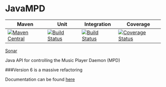 JavaMPD
=======

|Maven| Unit | Integration | Coverage
|---|---|---|---|
|[![Maven Central](https://maven-badges.herokuapp.com/maven-central/net.thejavashop/javampd/badge.svg)](https://maven-badges.herokuapp.com/maven-central/net.thejavashop/javampd)|[![Build Status](https://travis-ci.org/finnyb/javampd.svg?branch=develop)](https://travis-ci.org/finnyb/javampd)|[![Build Status](http://bjj.is-a-player.com:8080/buildStatus/icon?job=JavaMPDIT)](http://bjj.is-a-player.com:8080/buildStatus/icon?job=JavaMPDIT)|[![Coverage Status](https://coveralls.io/repos/github/finnyb/javampd/badge.svg?branch=develop)](https://coveralls.io/github/finnyb/javampd?branch=develop)|

[Sonar](https://sonarcloud.io/dashboard?id=net.thejavashop%3Ajavampd)

Java API for controlling the Music Player Daemon (MPD)

###Version 6 is a massive refactoring

Documentation can be found [here](http://finnyb.github.io/javampd/6.0.0)

